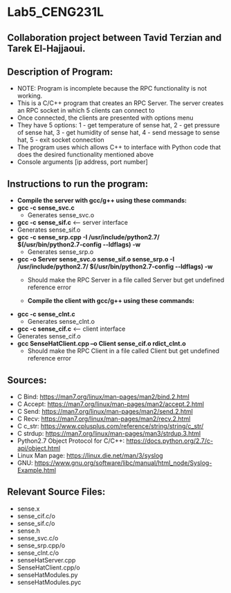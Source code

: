# Lab5_CENG231L

## Collaboration project between Tavid Terzian and Tarek El-Hajjaoui.

## Description of Program:
  - NOTE: Program is incomplete because the RPC functionality is not working.
  - This is a C/C++ program that creates an RPC Server. The server creates an RPC socket in which 5 clients can connect to
  - Once connected, the clients are presented with options menu
  - They have 5 options: 1 - get temperature of sense hat, 2 - get pressure of sense hat, 3 - get humidity of sense hat, 4 - send message to sense hat, 5 - exit socket connection
  - The program uses which allows C++ to interface with Python code that does the desired functionality mentioned above
  - Console arguments [ip address, port number]
  
## Instructions to run the program:
- **Compile the server with gcc/g++ using these commands:**
- **gcc -c sense_svc.c**
  -  Generates sense_svc.o
-  **gcc -c sense_sif.c** <-- server interface
  - Generates sense_sif.o
- **gcc -c sense_srp.cpp -I /usr/include/python2.7/ $(/usr/bin/python2.7-config --ldflags) -w**
  - Generates sense_srp.o
- **gcc -o Server sense_svc.o sense_sif.o sense_srp.o -I /usr/include/python2.7/ $(/usr/bin/python2.7-config --ldflags) -w**
  - Should make the RPC Server in a file called Server but get undefined reference error

  - **Compile the client with gcc/g++ using these commands:**
- **gcc -c sense_clnt.c**
  -  Generates sense_clnt.o
-  **gcc -c sense_cif.c** <-- client interface
  - Generates sense_cif.o
- **gcc SenseHatClient.cpp –o Client sense_cif.o rdict_clnt.o**
  - Should make the RPC Client in a file called Client but get undefined reference error
  
## Sources:
  - C Bind: https://man7.org/linux/man-pages/man2/bind.2.html
  - C Accept: https://man7.org/linux/man-pages/man2/accept.2.html
  - C Send: https://man7.org/linux/man-pages/man2/send.2.html
  - C Recv: https://man7.org/linux/man-pages/man2/recv.2.html
  - C c_str: https://www.cplusplus.com/reference/string/string/c_str/
  - C strdup: https://man7.org/linux/man-pages/man3/strdup.3.html
  - Python2.7 Object Protocol for C/C++: https://docs.python.org/2.7/c-api/object.html
  - Linux Man page: https://linux.die.net/man/3/syslog  
  - GNU: https://www.gnu.org/software/libc/manual/html_node/Syslog-Example.html
  
 ## Relevant Source Files:
  - sense.x
  - sense_cif.c/o
  - sense_sif.c/o
  - sense.h
  - sense_svc.c/o
  - sense_srp.cpp/o
  - sense_clnt.c/o
  - senseHatServer.cpp
  - SenseHatClient.cpp/o
  - senseHatModules.py
  - senseHatModules.pyc

